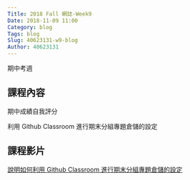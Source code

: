 ```yaml
---
Title: 2018 Fall 網誌-Week9
Date: 2018-11-09 11:00
Category: blog
Tags: blog
Slug: 40623131-w9-blog
Author: 40623131
---
```


期中考週

<!-- PELICAN_END_SUMMARY -->

課程內容
----

期中成績自我評分

利用 Github Classroom 進行期末分組專題倉儲的設定

課程影片
----

[說明如何利用 Github Classroom 進行期末分組專題倉儲的設定](https://www.youtube.com/watch?v=4i1D5rIrkAM)



